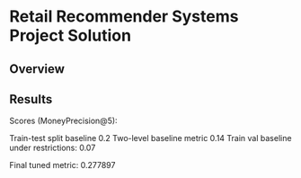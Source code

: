 # Retail Recommender Systems Project Solution

## Overview


## Results

Scores (MoneyPrecision@5):

Train-test split baseline 0.2
Two-level baseline metric 0.14
Train val baseline under restrictions: 0.07

Final tuned metric: 0.277897


